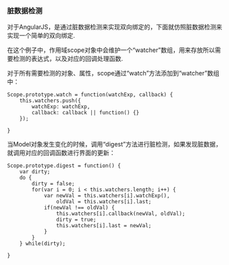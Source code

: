 
### 脏数据检测

对于AngularJS，是通过脏数据检测来实现双向绑定的，下面就仿照脏数据检测来实现一个简单的双向绑定.

在这个例子中，作用域scope对象中会维护一个“watcher”数组，用来存放所以需要检测的表达式，以及对应的回调处理函数.

对于所有需要检测的对象、属性，scope通过“watch”方法添加到“watcher”数组中：

```
Scope.prototype.watch = function(watchExp, callback) {
    this.watchers.push({
        watchExp: watchExp,
        callback: callback || function() {}
    });

}
```

当Model对象发生变化的时候，调用“digest”方法进行脏检测，如果发现脏数据，就调用对应的回调函数进行界面的更新：
```
Scope.prototype.digest = function() {
    var dirty;
    do { 
        dirty = false;
        for(var i = 0; i < this.watchers.length; i++) {
            var newVal = this.watchers[i].watchExp(),
                oldVal = this.watchers[i].last;
            if(newVal !== oldVal) {
                this.watchers[i].callback(newVal, oldVal);
                dirty = true;
                this.watchers[i].last = newVal;
            }
        }
    } while(dirty);

}
```